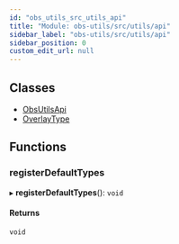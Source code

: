 ```yaml
---
id: "obs_utils_src_utils_api"
title: "Module: obs-utils/src/utils/api"
sidebar_label: "obs-utils/src/utils/api"
sidebar_position: 0
custom_edit_url: null
---
```


## Classes

- [ObsUtilsApi](../classes/obs_utils_src_utils_api.ObsUtilsApi.md)
- [OverlayType](../classes/obs_utils_src_utils_api.OverlayType.md)

## Functions

### registerDefaultTypes

▸ **registerDefaultTypes**(): `void`

#### Returns

`void`
